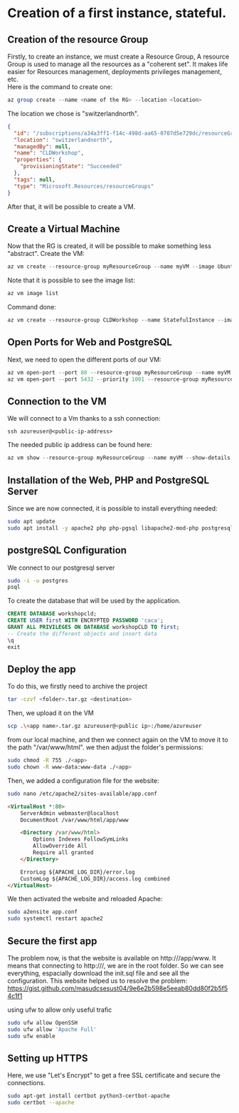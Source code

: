 # Creation of a first instance, stateful.

## Creation of the resource Group
Firstly, to create an instance, we must create a Resource Group, A resource Group is used to manage all the resources as a "coherent set". It makes life easier for Resources management, deployments privileges management, etc.<br>
Here is the command to create one:
```PowerShell
az group create --name <name of the RG> --location <location>

```
The location we chose is "switzerlandnorth".
```JSON
{
  "id": "/subscriptions/a34a3ff1-f14c-498d-aa65-0707d5e729dc/resourceGroups/CLDWorkshop",
  "location": "switzerlandnorth",
  "managedBy": null,
  "name": "CLDWorkshop",
  "properties": {
    "provisioningState": "Succeeded"
  },
  "tags": null,
  "type": "Microsoft.Resources/resourceGroups"
}
```
After that, it will be possible to create a VM.
## Create a Virtual Machine
Now that the RG is created, it will be possible to make something less "abstract".
Create the VM:
```PowerShell
az vm create --resource-group myResourceGroup --name myVM --image UbuntuLTS --admin-username azureuser --generate-ssh-keys
```
Note that it is possible to see the image list:
```PowerShell
az vm image list
```
Command done:
```PowerShell
az vm create --resource-group CLDWorkshop --name StatefulInstance --image "Canonical:UbuntuServer:18.04-LTS:18.04.202401161" --admin-username azureuser --generate-ssh-keys
```

## Open Ports for Web and PostgreSQL
Next, we need to open the different ports of our VM:
```PowerShell
az vm open-port --port 80 --resource-group myResourceGroup --name myVM
az vm open-port --port 5432 --priority 1001 --resource-group myResourceGroup --name myVM
```

## Connection to the VM
We will connect to a Vm thanks to a ssh connection:
```PowerSHel
ssh azureuser@<public-ip-address>
```
The needed public ip address can be found here:
```PowerShell
az vm show --resource-group myResourceGroup --name myVM --show-details --query [publicIps] --output tsv
```
## Installation of the Web, PHP and PostgreSQL Server
Since we are now connected, it is possible to install everything needed:
```bash
sudo apt update
sudo apt install -y apache2 php php-pgsql libapache2-mod-php postgresql postgresql-contrib
```

## postgreSQL Configuration
We connect to our postgresql server
```bash
sudo -i -u postgres
psql
```

To create the database that will be used by the application.
```SQL
CREATE DATABASE workshopcld;
CREATE USER first WITH ENCRYPTED PASSWORD 'caca';
GRANT ALL PRIVILEGES ON DATABASE workshopCLD TO first;
-- Create the different objects and insert data
\q
exit

```

## Deploy the app
To do this, we firstly need to archive the project
```bash
tar -czvf <folder>.tar.gz <destination>
```
Then, we upload it on the VM
```bash
scp .\<app name>.tar.gz azureuser@<public ip>:/home/azureuser
```
from our local machine, and then we connect again on the VM to move it to the path "/var/www/html".
we then adjust the folder's permissions:
```bash
sudo chmod -R 755 ./<app>
sudo chown -R www-data:www-data ./<app>
```
Then, we added a configuration file for the website:
```bash
sudo nano /etc/apache2/sites-available/app.conf
```
```html
<VirtualHost *:80>
    ServerAdmin webmaster@localhost
    DocumentRoot /var/www/html/app/www

    <Directory /var/www/html>
        Options Indexes FollowSymLinks
        AllowOverride All
        Require all granted
    </Directory>

    ErrorLog ${APACHE_LOG_DIR}/error.log
    CustomLog ${APACHE_LOG_DIR}/access.log combined
</VirtualHost>
```

We then activated the website and reloaded Apache:
```bash
sudo a2ensite app.conf
sudo systemctl restart apache2
```


## Secure the first app
The problem now, is that the website is available on http://<ip>/app/www. It means that connecting to http://<ip>/, we are in the root folder. So we can see everything, espacially download the init.sql file and see all the configuration.
This website helped us to resolve the problem:
https://gist.github.com/masudcsesust04/9e6e2b598e5eeab80dd80f2b5f54c1f1



using ufw to allow only useful trafic
```bash
sudo ufw allow OpenSSH
sudo ufw allow 'Apache Full'
sudo ufw enable
```

## Setting up HTTPS
Here, we use "Let's Encrypt" to get a free SSL certificate and secure the connections.

```bash
sudo apt-get install certbot python3-certbot-apache
sudo certbot --apache

```
